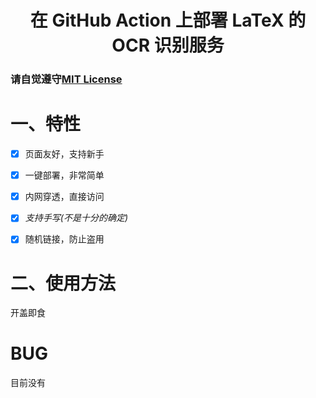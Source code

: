 <h1 align="center">在 GitHub Action 上部署 LaTeX 的 OCR 识别服务</h1>

### 请自觉遵守[MIT License](./LICENSE)

# 一、特性

- [x] 页面友好，支持新手

- [x] 一键部署，非常简单

- [x] 内网穿透，直接访问

- [x] *支持手写(不是十分的确定)*

- [x] 随机链接，防止盗用

# 二、使用方法
开盖即食

# BUG
目前没有
